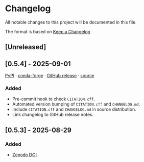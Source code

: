 # Changelog

All notable changes to this project will be documented in this file.

The format is based on [Keep a Changelog](https://keepachangelog.com/en/1.1.0/).

## [Unreleased]

## [0.5.4] - 2025-09-01

[PyPI](https://pypi.org/project/gsffile/0.5.4/)
 · [conda-forge](https://anaconda.org/conda-forge/gsffile)
 · [GitHub release](https://github.com/angelo-peronio/gsffile/releases/tag/v0.5.4)
 · [source](https://github.com/angelo-peronio/gsffile/tree/v0.5.4)

### Added

* Pre-commit hook to check `CITATION.cff`.
* Automated version bumping of `CITATION.cff` and `CHANGELOG.md`.
* Include `CITATION.cff` and `CHANGELOG.md` in source distribution.
* Link changelog to GitHub release notes.

## [0.5.3] - 2025-08-29

### Added

* [Zenodo DOI](https://doi.org/10.5281/zenodo.16998022)
